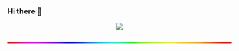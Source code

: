 ### Hi there 👋

<p align="center">
<img src="https://c.tenor.com/zyh9YnJR5P8AAAAC/shintaro-kisaragi-anime-boy.gif" width=640>
</p>

<p align="center">
<img src="https://github.com/kangrio/kangrio/blob/main/assets/line.gif" width=640>
</p>
